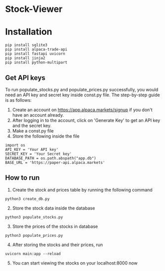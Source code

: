 # Stock-Viewer
# Installation
```
pip install sqlite3
pip install alpaca-trade-api
pip install fastapi uvicorn
pip install jinja2
pip install python-multipart
```
## Get API keys
To run populate_stocks.py and populate_prices.py successfully, you would need an API key and secret key inside const.py file.
The step-by-step guide is as follows:
1. Create an account on https://app.alpaca.markets/signup if you don't have an account already.
2. After logging in to the account, click on 'Generate Key' to get an API key and the secret key.
3. Make a const.py file
4. Store the following inside the file
```
import os
API_KEY = 'Your API key'
SECRET_KEY = 'Your Secret key'
DATABASE_PATH = os.path.abspath("app.db")
BASE_URL = 'https://paper-api.alpaca.markets'
```
## How to run
1. Create the stock and prices table by running the following command
```
python3 create_db.py
```
2. Store the stock data inside the database
```
python3 populate_stocks.py
```
3. Store the prices of the stocks in database
```
python3 populate_prices.py
```
4. After storing the stocks and their prices, run
```
uvicorn main:app --reload
```
5. You can start viewing the stocks on your localhost:8000 now
